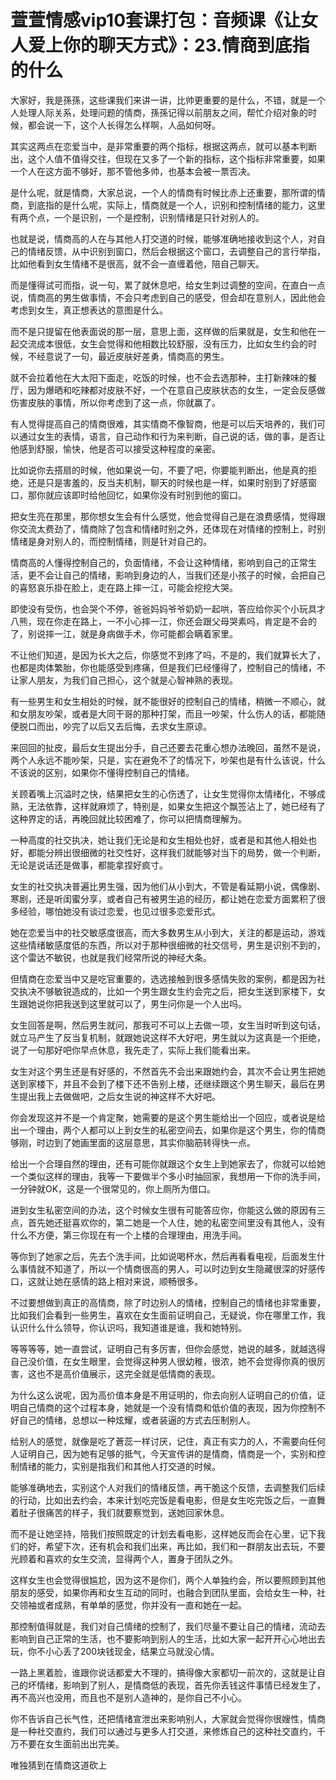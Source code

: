 # 萱萱情感vip10套课打包：音频课《让女人爱上你的聊天方式》：23.情商到底指的什么

大家好，我是孫孫，这些课我们来讲一讲，比帅更重要的是什么，不错，就是一个人处理人际关系，处理问题的情商，孫孫记得以前朋友之间，帮忙介绍对象的时候，都会说一下，这个人长得怎么样啊，人品如何呀。

其实这两点在恋爱当中，是非常重要的两个指标，根据这两点，就可以基本判断出，这个人值不值得交往，但现在又多了一个新的指标，这个指标非常重要，如果一个人在这方面不够好，那不管他多帅，也基本会被一票否决。

是什么呢，就是情商，大家总说，一个人的情商有时候比赤上还重要，那所谓的情商，到底指的是什么呢，实际上，情商就是一个人，识别和控制情绪的能力，这里有两个点，一个是识别，一个是控制，识别情绪是只针对别人的。

也就是说，情商高的人在与其他人打交道的时候，能够准确地接收到这个人，对自己的情绪反馈，从中识别到窗口，然后会根据这个窗口，去调整自己的言行举指，比如他看到女生情绪不是很高，就不会一直缠着他，陪自己聊天。

而是懂得试可而指，说一句，累了就休息吧，给女生刺过调整的空间，在直白一点说，情商高的男生做事情，不会只考虑到自己的感受，但会却在意别人，因此他会考虑到女生，真正想表达的意图是什么。

而不是只提留在他表面说的那一层，意思上面，这样做的后果就是，女生和他在一起交流成本很低，女生会觉得和他相数比较舒服，没有压力，比如女生约会的时候，不经意说了一句，最近皮肤好差勇，情商高的男生。

就不会拉着他在大太阳下面走，吃饭的时候，也不会去选那种，主打新辣味的餐厅，因为爆晒和吃辣都对皮肤不好，一个在意自己皮肤状态的女生，一定会反感做伤害皮肤的事情，所以你考虑到了这一点，你就赢了。

有人觉得提高自己的情商很难，其实情商不像智商，他是可以后天培养的，我们可以通过女生的表情，语言，自己动作和行为来判断，自己说的话，做的事，是否让他感到舒服，愉快，他是否可以接受这种程度的亲密。

比如说你去搭扇的时候，他如果说一句，不要了吧，你要能判断出，他是真的拒绝，还是只是害羞的，反当夫机制，聊天的时候也是一样，如果时别到了好感窗口，那你就应该即时给他回忆，如果你没有时别到他的窗口。

把女生亮在那里，那你想女生会有什么感觉，他会觉得自己是在浪费感情，觉得跟你交流太费劲了，情商除了包含和情绪时别之外，还体现在对情绪的控制上，时别情绪是身对别人的，而控制情绪，则是针对自己的。

情商高的人懂得控制自己的，负面情绪，不会让这种情绪，影响到自己的正常生活，更不会让自己的情绪，影响到身边的人，当我们还是小孩子的时候，会把自己的喜怒哀乐掛在脸上，走在路上摔一江，可能会挖挖大哭。

即使没有受伤，也会哭个不停，爸爸妈妈爷爷奶奶一起哄，答应给你买个小玩具才八熊，现在你走在路上，一不小心摔一江，你还会跟父母哭素吗，肯定是不会的了，别说摔一江，就是身病做手术，你可能都会瞒着家里。

不让他们知道，是因为长大之后，你感觉不到疼了吗，不是的，我们就算长大了，也都是肉体繁胎，你也能感受到疼痛，但是我们已经懂得了，控制自己的情绪，不让家人朋友，为我们自己担心，这个就是心智神熟的表现。

有一些男生和女生相处的时候，就不能很好的控制自己的情绪，稍微一不顺心，就和女朋友吵架，或者是大同干哥的那种打架，而且一吵架，什么伤人的话，都能随便脱口而出，吵完了以后又去后悔，去求女生原谅。

来回回的扯皮，最后女生提出分手，自己还要去花重心想办法晚回，虽然不是说，两个人永远不能吵架，只是，实在避免不了的情况下，吵架也是有什么该说，什么不该说的区别，如果你不懂得控制自己的情绪。

关顾着嘴上沉溢时之快，结果把女生的心伤透了，让女生觉得你太情绪化，不够成熟，无法依靠，这样就麻烦了，特别是，如果女生把这个飘签沾上了，她已经有了这种界定的话，再晚回就比较困难了，你可以把情商理解为。

一种高度的社交执决，她让我们无论是和女生相处也好，或者是和其他人相处也好，都能分辨出很细微的社交性好，这样我们就能够对当下的局势，做一个判断，无论是说话还是做事，都能拿捏好疯寸。

女生的社交执决普遍比男生强，因为他们从小到大，不管是看延期小说，偶像剧、寒剧，还是听闺蜜分享，或者自己有被男生追的经历，都让她在恋爱方面累积了很多经验，哪怕她没有谈过恋爱，也见过很多恋爱形式。

她在恋爱当中的社交敏感度很高，而大多数男生从小到大，关注的都是运动，游戏这些情绪敏感度低的东西，所以对于那种很细微的社交信号，男生是识别不到的，这个雷达不敏锐，也就是我们经常所说的神经大条。

但情商在恋爱当中又是吃官重要的，选选接触到很多感情失败的案例，都是因为社交执决不够敏锐造成的，比如一个男生跟女生约会完之后，把女生送到家楼下，女生跟她说你把我送到这里就可以了，男生问你是一个人出吗。

女生回答是啊，然后男生就问，那我可不可以上去做一项，女生当时听到这句话，就立马产生了反当复机制，就跟她说这样不大好吧，男生就以为这真是一个拒绝，说了一句那好吧你早点休息，我先走了，实际上我们能看出来。

女生对这个男生还是有好感的，不然首先不会出来跟她约会，其次不会让男生把她送到家楼下，并且不会到了楼下还不告别上楼，还继续跟这个男生聊天，最后在男生提出我上去做做吧，之后女生说的神这样不大好吧。

你会发现这并不是一个肯定聚，她需要的是这个男生能给出一个回应，或者说是给出一个理由，两个人都可以上到女生的私密空间去，如果你是这个男生，你的情商够刚，时边到了她画里面的这层意思，其实你脑筋转得快一点。

给出一个合理自然的理由，还有可能你就跟这个女生上到她家去了，你就可以给她一个类似这样的理由，我等一下要做半个多小时抽回家，我想用一下你的洗手间，一分钟就OK，这是一个很常见的，你上厕所为借口。

进到女生私密空间的办法，这个时候女生很有可能答应你，你能这么做的原因有三点，首先她还挺喜欢你的，第二她是一个人住，她的私密空间里没有其他人，没有什么不方便，第三你现在有一个上楼的合理理由，用洗手间。

等你到了她家之后，先去个洗手间，比如说喝杯水，然后再看看电视，后面发生什么事情就不知道了，所以一个情商很高的男人，可以时边到女生隐藏很深的好感传口，这就让她在感情的路上相对来说，顺畅很多。

不过要想做到真正的高情商，除了时边别人的情绪，控制自己的情绪也非常重要，比如我们会看到一些男生，喜欢在女生面前证明自己，无疑说，你在哪里工作，我认识什么什么领导，你认识吗，我知道谁是谁，我和她特别。

等等等等，她一直尝试，证明自己有多厉害，但你会感觉，她说的越多，就越选得自己没价值，在女生眼里，会觉得这种男人很幼稚，很浓，她不会觉得你真的很厉害，这也不是高价值展示，这完全就是低情商的表现。

为什么这么说呢，因为高价值本身是不用证明的，你去向别人证明自己的价值，证明自己情商的这个过程本身，她就是一个没有情商和低价值的表现，因为你控制不好自己的情绪，总想以一种炫耀，或者装逼的方式去压制别人。

给别人的感觉，就像是吃了蒼蕊一样讨厌，记住，真正有实力的人，不需要向任何人证明自己，因为她有足够的抵气，今天宣传讲的是情商，情商是一个，实别和控制情绪的能力，实别是指我们和其他人打交道的时候。

能够准确地去，实别这个人对我们的情绪反馈，再干脆这个反馈，去调整我们后续的行动，比如出去约会，本来计划吃完饭是看电影，但是女生吃完饭之后，一直舞着肚子很痛苦的样子，我们就要察觉到，送她回家休息。

而不是让她坚持，陪我们按照既定的计划去看电影，这样她反而会在心里，记下我们的好，希望下次，还有机会和我们出来，再比如，我们和一群朋友出去玩，不要光顾着和喜欢的女生交流，显得两个人，置身于团队之外。

这样女生也会觉得很尴尬，因为这不是你们，两个人单独约会，所以要照顾到其他朋友的感受，如果你再和女生互动的同时，也融合到团队里面，会给女生一种，社交领袖或者成熟，有单单的感觉，你并没有一直和她在一起。

那控制值得就是，我们对自己情绪的控制了，我们尽量不要让自己的情绪，流动去影响到自己正常的生活，也不要影响到别人的生活，比如大家一起开开心心地出去玩，你不小心丢了200块钱现金，结果立马就没心情。

一路上黑着脸，谁跟你说话都爱大不理的，搞得像大家都切一前次的，这就是让自己的坏情绪，影响到了别人，是情商低的表现，首先你丢钱这件事情已经发生了，再不高兴也没用，而且也不是别人造神的，是你自己不小心。

你不告诉自己长气性，还把情绪宣泄出来影响别人，大家就会觉得你很嫂性，情商是一种社交直约，我们可以通过与更多人打交道，来修炼自己的这种社交直约，千万不要在女生面前出出完美。

唯独猜到在情商这道砍上